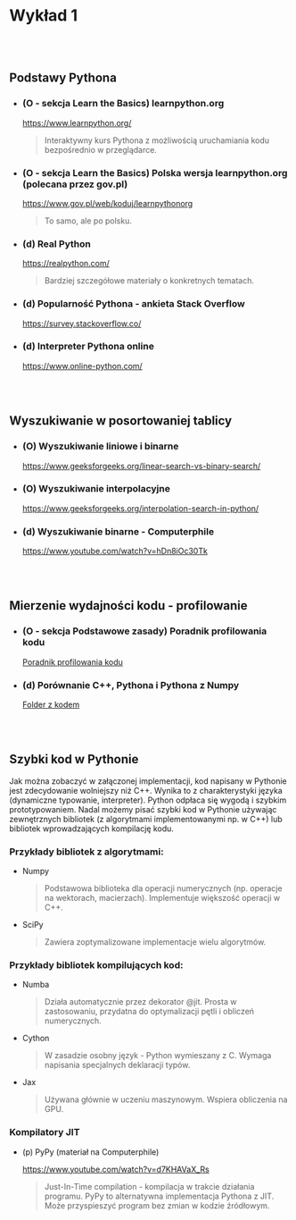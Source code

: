 # Wykład 1


<br><br>
## Podstawy Pythona

- ### (O - sekcja Learn the Basics) learnpython.org
  https://www.learnpython.org/
  > Interaktywny kurs Pythona z możliwością uruchamiania kodu bezpośrednio w przeglądarce.

- ### (O - sekcja Learn the Basics) Polska wersja learnpython.org (polecana przez gov.pl)
  https://www.gov.pl/web/koduj/learnpythonorg
  > To samo, ale po polsku.

- ### (d) Real Python
  https://realpython.com/
  > Bardziej szczegółowe materiały o konkretnych tematach.

- ### (d) Popularność Pythona - ankieta Stack Overflow
  https://survey.stackoverflow.co/

- ### (d) Interpreter Pythona online
  https://www.online-python.com/


<br><br>
## Wyszukiwanie w posortowaniej tablicy

- ### (O) Wyszukiwanie liniowe i binarne
  https://www.geeksforgeeks.org/linear-search-vs-binary-search/

- ### (O) Wyszukiwanie interpolacyjne
  https://www.geeksforgeeks.org/interpolation-search-in-python/

- ### (d) Wyszukiwanie binarne - Computerphile
  https://www.youtube.com/watch?v=hDn8iOc30Tk
<!-- 
"in" wolniejszy od binary search, bo nie zakłąda posortowanych danych i przeszukuje liniowo

Komentarz pod video: The point made at 14:30 is arguably the most important part of this video. Specifically, it is less important to know how to write, from scratch, a particular algorithm than it is to know that different algorithms have different tradeoffs. Knowing how to pick the best algorithm (and data structures) for a particular situation is more important than being able to implement an algorithm on a whiteboard.
-->


<br><br>
## Mierzenie wydajności kodu - profilowanie

- ### (O - sekcja Podstawowe zasady) Poradnik profilowania kodu
  [Poradnik profilowania kodu](./profilowanie_poradnik.md)

- ### (d) Porównanie C++, Pythona i Pythona z Numpy
  [Folder z kodem](./kod)


<br><br>
## Szybki kod w Pythonie

Jak można zobaczyć w załączonej implementacji, kod napisany w Pythonie jest zdecydowanie wolniejszy niż C++. Wynika to z charakterystyki języka (dynamiczne typowanie, interpreter). Python odpłaca się wygodą i szybkim prototypowaniem. Nadal możemy pisać szybki kod w Pythonie używając zewnętrznych bibliotek (z algorytmami implementowanymi np. w C++) lub bibliotek wprowadzających kompilację kodu.

### Przykłady bibliotek z algorytmami:

- Numpy
  > Podstawowa biblioteka dla operacji numerycznych (np. operacje na wektorach, macierzach).
  > Implementuje większość operacji w C++.

- SciPy
  > Zawiera zoptymalizowane implementacje wielu algorytmów.

### Przykłady bibliotek kompilujących kod:

- Numba
  > Działa automatycznie przez dekorator @jit.
  > Prosta w zastosowaniu, przydatna do optymalizacji pętli i obliczeń numerycznych.

- Cython
  > W zasadzie osobny język - Python wymieszany z C.
  > Wymaga napisania specjalnych deklaracji typów.

- Jax
  > Używana głównie w uczeniu maszynowym.
  > Wspiera obliczenia na GPU.
    
### Kompilatory JIT

- (p) PyPy (materiał na Computerphile)

  https://www.youtube.com/watch?v=d7KHAVaX_Rs
  > Just-In-Time compilation - kompilacja w trakcie działania programu.
  > PyPy to alternatywna implementacja Pythona z JIT.
  > Może przyspieszyć program bez zmian w kodzie źródłowym.